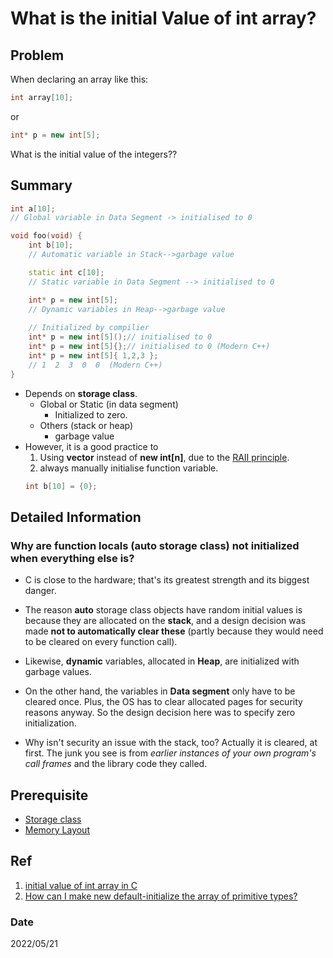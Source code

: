 # What is the initial Value of int array?

## Problem
When declaring an array like this:
~~~c++
int array[10];
~~~
or 
~~~c++
int* p = new int[5]; 
~~~
What is the initial value of the integers??

## Summary
~~~c++
int a[10];  
// Global variable in Data Segment -> initialised to 0

void foo(void) {
    int b[10]; 
    // Automatic variable in Stack-->garbage value

    static int c[10]; 
    // Static variable in Data Segment --> initialised to 0

    int* p = new int[5]; 
    // Dynamic variables in Heap-->garbage value    
    
    // Initialized by compilier
    int* p = new int[5]();// initialised to 0
    int* p = new int[5]{};// initialised to 0 (Modern C++)
    int* p = new int[5]{ 1,2,3 }; 
    // 1  2  3  0  0  (Modern C++)
}
~~~
- Depends on **storage class**.
    - Global or Static (in data segment)
        - Initialized to zero.
    - Others (stack or heap)
        - garbage value
- However, it is a good practice to 
    1. Using **vector** instead of **new int[n]**, due to the [RAII principle](../EC_3_ResourceManagement/RAII.md).        
    2. always manually initialise function variable.
    ~~~c++
    int b[10] = {0};
    ~~~

## Detailed Information
### Why are function locals (auto storage class) not initialized when everything else is?
- C is close to the hardware; that's its greatest strength and its biggest danger.
- The reason **auto** storage class objects have random initial values is because they are allocated on the **stack**, and a design decision was made **not to automatically clear these** (partly because they would need to be cleared on every function call).

- Likewise, **dynamic** variables, allocated in **Heap**, are initialized with garbage values.

- On the other hand, the variables in **Data segment** only have to be cleared once. Plus, the OS has to clear allocated pages for security reasons anyway. So the design decision here was to specify zero initialization. 

- Why isn't security an issue with the stack, too? Actually it is cleared, at first. The junk you see is from *earlier instances of your own program's call frames* and the library code they called.

## Prerequisite
- [Storage class](../others/StorageClasses.md)
- [Memory Layout](../others/MemoryLayout.md)

## Ref
1. [initial value of int array in C](https://stackoverflow.com/questions/1414215/initial-value-of-int-array-in-c)
2. [How can I make new default-initialize the array of primitive types?](https://stackoverflow.com/questions/2468203/how-can-i-make-new-default-initialize-the-array-of-primitive-types)

### Date
2022/05/21